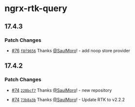 # ngrx-rtk-query

## 17.4.3

### Patch Changes

- [#76](https://github.com/SaulMoro/ngrx-rtk-query/pull/76) [`f8f9656`](https://github.com/SaulMoro/ngrx-rtk-query/commit/f8f96568cfd3dfd9256da2d362c7e52757c4eb66) Thanks [@SaulMoro](https://github.com/SaulMoro)! - add noop store provider

## 17.4.2

### Patch Changes

- [#74](https://github.com/SaulMoro/ngrx-rtk-query/pull/74) [`228bcf7`](https://github.com/SaulMoro/ngrx-rtk-query/commit/228bcf75003a8fe142f09d8a97de4e5d9cda7258) Thanks [@SaulMoro](https://github.com/SaulMoro)! - new repository

- [#74](https://github.com/SaulMoro/ngrx-rtk-query/pull/74) [`73b8a3b`](https://github.com/SaulMoro/ngrx-rtk-query/commit/73b8a3be47763097962bc6e7ed7c075c7cb2cf59) Thanks [@SaulMoro](https://github.com/SaulMoro)! - Update RTK to v2.2.2
